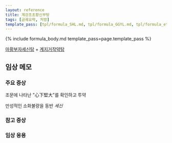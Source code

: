 ```yaml
---
layout: reference
title: 계강조초황신부탕
tags: [금궤요략, 처방]
template_pass: [tpl/formula_SHL.md, tpl/formula_GGYL.md, tpl/formula_etc.md]
---
```


{% include formula_body.md template_pass=page.template_pass %}


[마황부자세신탕]({{site.formulaurl}}/마황부자세신탕) + [계지거작약탕]({{site.formulaurl}}/계지거작약탕)


## 임상 메모

### 주요 증상

조문에 나타난 "心下堅大"를 확인하고 투약

만성적인 소화불량을 동반 _세신_

### 참고 증상


### 임상 응용
